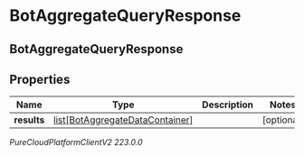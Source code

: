 # BotAggregateQueryResponse

## BotAggregateQueryResponse

## Properties

|Name | Type | Description | Notes|
|------------ | ------------- | ------------- | -------------|
| **results** | [list[BotAggregateDataContainer]](BotAggregateDataContainer) |  | [optional] |



_PureCloudPlatformClientV2 223.0.0_
